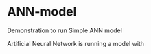 # ANN-model
Demonstration to run Simple ANN model 

Artificial Neural Network is running a model with 
